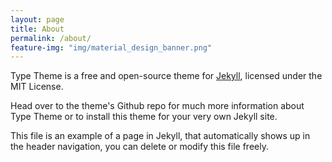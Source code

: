 ```yaml
---
layout: page
title: About
permalink: /about/
feature-img: "img/material_design_banner.png"
---
```


Type Theme is a free and open-source theme for [Jekyll](http://jekyllrb.com/), licensed under the MIT License.

Head over to the theme's Github repo for much more information about Type Theme or to install this theme for your very own Jekyll site.

This file is an example of a page in Jekyll, that automatically shows up in the header navigation, you can delete or modify this file freely.